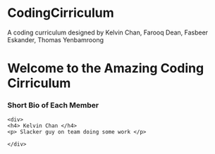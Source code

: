 # CodingCirriculum
A coding curriculum designed by Kelvin Chan, Farooq Dean, Fasbeer Eskander, Thomas Yenbamroong

<h1> Welcome to the Amazing Coding Cirriculum </h1>

<div>
    <h3> Short Bio of Each Member </h3>

    <div>
    <h4> Kelvin Chan </h4>
    <p> Slacker guy on team doing some work </p>

    </div>


</div>
